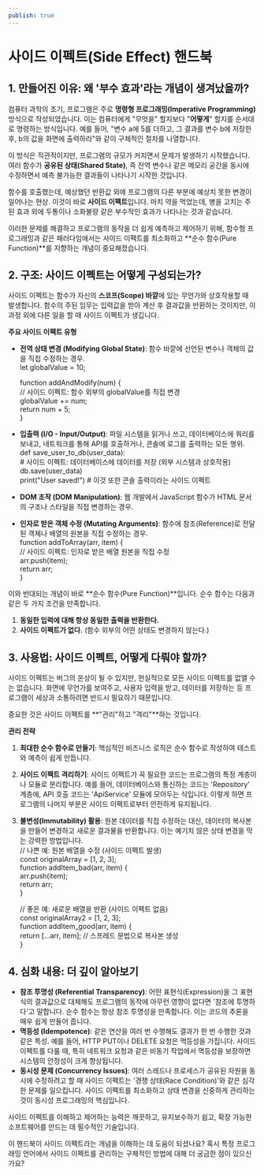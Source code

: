```yaml
---
publish: true
---
```


# **사이드 이펙트(Side Effect) 핸드북**

## **1\. 만들어진 이유: 왜 '부수 효과'라는 개념이 생겨났을까?**

컴퓨터 과학의 초기, 프로그램은 주로 **명령형 프로그래밍(Imperative Programming)** 방식으로 작성되었습니다. 이는 컴퓨터에게 "무엇을" 할지보다 "**어떻게**" 할지를 순서대로 명령하는 방식입니다. 예를 들어, "변수 a에 5를 더하고, 그 결과를 변수 b에 저장한 후, b의 값을 화면에 출력하라"와 같이 구체적인 절차를 나열합니다.

이 방식은 직관적이지만, 프로그램의 규모가 커지면서 문제가 발생하기 시작했습니다. 여러 함수가 **공유된 상태(Shared State)**, 즉 전역 변수나 같은 메모리 공간을 동시에 수정하면서 예측 불가능한 결과들이 나타나기 시작한 것입니다.

함수를 호출했는데, 예상했던 반환값 외에 프로그램의 다른 부분에 예상치 못한 변경이 일어나는 현상. 이것이 바로 **사이드 이펙트**입니다. 마치 약을 먹었는데, 병을 고치는 주된 효과 외에 두통이나 소화불량 같은 부수적인 효과가 나타나는 것과 같습니다.

이러한 문제를 해결하고 프로그램의 동작을 더 쉽게 예측하고 제어하기 위해, 함수형 프로그래밍과 같은 패러다임에서는 사이드 이펙트를 최소화하고 \*\*순수 함수(Pure Function)\*\*를 지향하는 개념이 중요해졌습니다.

## **2\. 구조: 사이드 이펙트는 어떻게 구성되는가?**

사이드 이펙트는 함수가 자신의 **스코프(Scope) 바깥**에 있는 무언가와 상호작용할 때 발생합니다. 함수의 주된 임무는 입력값을 받아 계산 후 결과값을 반환하는 것이지만, 이 과정 외에 다른 일을 할 때 사이드 이펙트가 생깁니다.

**주요 사이드 이펙트 유형**

* **전역 상태 변경 (Modifying Global State)**: 함수 바깥에 선언된 변수나 객체의 값을 직접 수정하는 경우.  
  let globalValue \= 10;

  function addAndModify(num) {  
    // 사이드 이펙트: 함수 외부의 globalValue를 직접 변경  
    globalValue \+= num;  
    return num \+ 5;  
  }

* **입출력 (I/O \- Input/Output)**: 파일 시스템을 읽거나 쓰고, 데이터베이스에 쿼리를 보내고, 네트워크를 통해 API를 호출하거나, 콘솔에 로그를 출력하는 모든 행위.  
  def save\_user\_to\_db(user\_data):  
      \# 사이드 이펙트: 데이터베이스에 데이터를 저장 (외부 시스템과 상호작용)  
      db.save(user\_data)  
      print("User saved\!") \# 이것 또한 콘솔 출력이라는 사이드 이펙트

* **DOM 조작 (DOM Manipulation)**: 웹 개발에서 JavaScript 함수가 HTML 문서의 구조나 스타일을 직접 변경하는 경우.  
* **인자로 받은 객체 수정 (Mutating Arguments)**: 함수에 참조(Reference)로 전달된 객체나 배열의 원본을 직접 수정하는 경우.  
  function addToArray(arr, item) {  
    // 사이드 이펙트: 인자로 받은 배열 원본을 직접 수정  
    arr.push(item);  
    return arr;  
  }

이와 반대되는 개념이 바로 \*\*순수 함수(Pure Function)\*\*입니다. 순수 함수는 다음과 같은 두 가지 조건을 만족합니다.

1. **동일한 입력에 대해 항상 동일한 출력을 반환한다.**  
2. **사이드 이펙트가 없다.** (함수 외부의 어떤 상태도 변경하지 않는다.)

## **3\. 사용법: 사이드 이펙트, 어떻게 다뤄야 할까?**

사이드 이펙트는 버그의 온상이 될 수 있지만, 현실적으로 모든 사이드 이펙트를 없앨 수는 없습니다. 화면에 무언가를 보여주고, 사용자 입력을 받고, 데이터를 저장하는 등 프로그램이 세상과 소통하려면 반드시 필요하기 때문입니다.

중요한 것은 사이드 이펙트를 \*\*"관리"하고 "격리"\*\*하는 것입니다.

**관리 전략**

1. **최대한 순수 함수로 만들기**: 핵심적인 비즈니스 로직은 순수 함수로 작성하여 테스트와 예측이 쉽게 만듭니다.  
2. **사이드 이펙트 격리하기**: 사이드 이펙트가 꼭 필요한 코드는 프로그램의 특정 계층이나 모듈로 분리합니다. 예를 들어, 데이터베이스와 통신하는 코드는 'Repository' 계층에, API 호출 코드는 'ApiService' 모듈에 모아두는 식입니다. 이렇게 하면 프로그램의 나머지 부분은 사이드 이펙트로부터 안전하게 유지됩니다.  
3. **불변성(Immutability) 활용**: 원본 데이터를 직접 수정하는 대신, 데이터의 복사본을 만들어 변경하고 새로운 결과물을 반환합니다. 이는 예기치 않은 상태 변경을 막는 강력한 방법입니다.  
   // 나쁜 예: 원본 배열을 수정 (사이드 이펙트 발생)  
   const originalArray \= \[1, 2, 3\];  
   function addItem\_bad(arr, item) {  
     arr.push(item);  
     return arr;  
   }

   // 좋은 예: 새로운 배열을 반환 (사이드 이펙트 없음)  
   const originalArray2 \= \[1, 2, 3\];  
   function addItem\_good(arr, item) {  
     return \[...arr, item\]; // 스프레드 문법으로 복사본 생성  
   }

## **4\. 심화 내용: 더 깊이 알아보기**

* **참조 투명성 (Referential Transparency)**: 어떤 표현식(Expression)을 그 표현식의 결과값으로 대체해도 프로그램의 동작에 아무런 영향이 없다면 '참조에 투명하다'고 말합니다. 순수 함수는 항상 참조 투명성을 만족합니다. 이는 코드의 추론을 매우 쉽게 만들어 줍니다.  
* **멱등성 (Idempotence)**: 같은 연산을 여러 번 수행해도 결과가 한 번 수행한 것과 같은 특성. 예를 들어, HTTP PUT이나 DELETE 요청은 멱등성을 가집니다. 사이드 이펙트를 다룰 때, 특히 네트워크 요청과 같은 비동기 작업에서 멱등성을 보장하면 시스템의 안정성이 크게 향상됩니다.  
* **동시성 문제 (Concurrency Issues)**: 여러 스레드나 프로세스가 공유된 자원을 동시에 수정하려고 할 때 사이드 이펙트는 '경쟁 상태(Race Condition)'와 같은 심각한 문제를 일으킵니다. 사이드 이펙트를 최소화하고 상태 변경을 신중하게 관리하는 것이 동시성 프로그래밍의 핵심입니다.

사이드 이펙트를 이해하고 제어하는 능력은 깨끗하고, 유지보수하기 쉽고, 확장 가능한 소프트웨어를 만드는 데 필수적인 기술입니다.

이 핸드북이 사이드 이펙트라는 개념을 이해하는 데 도움이 되셨나요? 혹시 특정 프로그래밍 언어에서 사이드 이펙트를 관리하는 구체적인 방법에 대해 더 궁금한 점이 있으신가요?